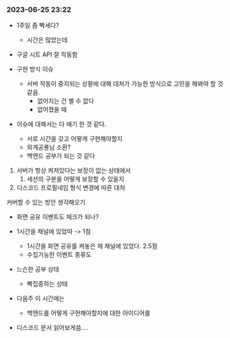 
### 2023-06-25 23:22
- 1주일 좀 빡세다?
	- 시간은 많았는데

- 구글 시트 API 잘 작동함
- 구현 방식 이슈
	- 서버 작동이 중지되는 상황에 대해 대처가 가능한 방식으로 고민을 해봐야 할 것 같음.
		- 없어지는 건 별 수 없다
		- 없어졌을 때 
- 이슈에 대해서는 다 얘기 한 것 같다.
	- 서로 시간을 갖고 어떻게 구현해야할지
	- 외계공룡님 소환?
	- 백엔드 공부가 되는 것 같다

1. 서버가 항상 켜져있다는 보장이 없는 상태에서
	1. 세션의 구분을 어떻게 보장할 수 있을지
2. 디스코드 프로필네임 형식 변경에 따른 대처

커버할 수 있는 방안 생각해오기 

- 화면 공유 이벤트도 체크가 되나?
- 1시간을 채널에 있었따 -> 1점
	- 1시간을 화면 공유를 켜놓은 채 채널에 있었다. 2.5점
	- 수집가능한 이벤트 종류도 
- 느슨한 공부 상태
	- 빡집중하는 상태

- 다음주 이 시간에는
	- 백엔드를 어떻게 구현해야할지에 대한 아이디어를

- 디스코드 문서 읽어보게씀....